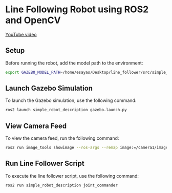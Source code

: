 # Line Following Robot using ROS2 and OpenCV

[YouTube video](https://youtu.be/0nfNSA2cqoE?si=NMAKeIKJ6WOGHYg-)


## Setup

Before running the robot, add the model path to the environment:

```bash
export GAZEBO_MODEL_PATH=/home/esayas/Desktop/line_follower/src/simple_robot_description/models:$GAZEBO_MODEL_PATH
```

## Launch Gazebo Simulation

To launch the Gazebo simulation, use the following command:

```bash
ros2 launch simple_robot_description gazebo.launch.py
```
## View Camera Feed

To view the camera feed, run the following command:

```bash
ros2 run image_tools showimage --ros-args --remap image:=/camera1/image_raw
```
## Run Line Follower Script

To execute the line follower script, use the following command:

```bash
ros2 run simple_robot_description joint_commander
```
